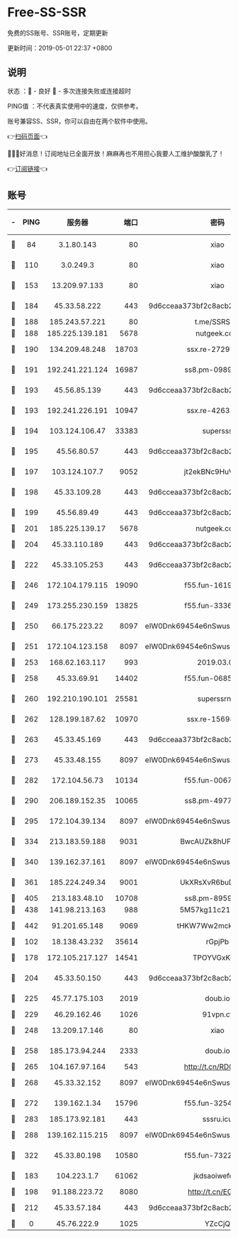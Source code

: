 # Free-SS-SSR

免费的SS账号、SSR账号，定期更新

更新时间：2019-05-01 22:37 +0800

## 说明

状态     ：🙂 - 良好 🙁 - 多次连接失败或连接超时

PING值   ：不代表真实使用中的速度，仅供参考。

账号兼容SS、SSR，你可以自由在两个软件中使用。

👉[扫码页面](https://liesauer.github.io/Free-SS-SSR/)👈

🎉🎉🎉好消息！订阅地址已全面开放！麻麻再也不用担心我要人工维护酸酸乳了！

👉[订阅链接](https://www.liesauer.net/yogurt/subscribe?ACCESS_TOKEN=DAYxR3mMaZAsaqUb)👈

## 账号

|-|PING|服务器|端口|密码|加密方式|区域|
|:----:|:----:|:-----:|-----:|:----:|:----:|:----:|
|🙂|84|3.1.80.143|80|xiao|aes-128-ctr|SG|
|🙂|110|3.0.249.3|80|xiao|aes-128-ctr|SG|
|🙂|153|13.209.97.133|80|xiao|aes-128-ctr|KR|
|🙂|184|45.33.58.222|443|9d6cceaa373bf2c8acb22e60b6a58be6|aes-256-cfb|US|
|🙂|188|185.243.57.221|80|t.me/SSRSUB|rc4-md5|US|
|🙂|188|185.225.139.181|5678|nutgeek.com|rc4-md5|US|
|🙂|190|134.209.48.248|18703|ssx.re-27297085|aes-256-cfb|US|
|🙂|191|192.241.221.124|16987|ss8.pm-09892876|aes-256-cfb|US|
|🙂|193|45.56.85.139|443|9d6cceaa373bf2c8acb22e60b6a58be6|aes-256-cfb|US|
|🙂|193|192.241.226.191|10947|ssx.re-42631851|aes-256-cfb|US|
|🙂|194|103.124.106.47|33383|supersss|aes-256-cfb|US|
|🙂|195|45.56.80.57|443|9d6cceaa373bf2c8acb22e60b6a58be6|aes-256-cfb|US|
|🙂|197|103.124.107.7|9052|jt2ekBNc9HuVtm2a|aes-256-cfb|US|
|🙂|198|45.33.109.28|443|9d6cceaa373bf2c8acb22e60b6a58be6|aes-256-cfb|US|
|🙂|199|45.56.89.49|443|9d6cceaa373bf2c8acb22e60b6a58be6|aes-256-cfb|US|
|🙂|201|185.225.139.17|5678|nutgeek.com|rc4-md5|US|
|🙂|204|45.33.110.189|443|9d6cceaa373bf2c8acb22e60b6a58be6|aes-256-cfb|US|
|🙂|222|45.33.105.253|443|9d6cceaa373bf2c8acb22e60b6a58be6|aes-256-cfb|US|
|🙂|246|172.104.179.115|19090|f55.fun-16191924|aes-256-cfb|SG|
|🙂|249|173.255.230.159|13825|f55.fun-33368552|aes-256-cfb|US|
|🙂|250|66.175.223.22|8097|eIW0Dnk69454e6nSwuspv9DmS201tQ0D|aes-256-cfb|US|
|🙂|251|172.104.123.158|8097|eIW0Dnk69454e6nSwuspv9DmS201tQ0D|aes-256-cfb|JP|
|🙂|253|168.62.163.117|993|2019.03.07|rc4-md5|US|
|🙂|258|45.33.69.91|14402|f55.fun-06852671|aes-256-cfb|US|
|🙂|260|192.210.190.101|25581|superssrnet|aes-256-cfb|US|
|🙂|262|128.199.187.62|10970|ssx.re-15698731|aes-256-cfb|SG|
|🙂|263|45.33.45.169|443|9d6cceaa373bf2c8acb22e60b6a58be6|aes-256-cfb|US|
|🙂|273|45.33.48.155|8097|eIW0Dnk69454e6nSwuspv9DmS201tQ0D|aes-256-cfb|US|
|🙂|282|172.104.56.73|10134|f55.fun-00679353|aes-256-cfb|SG|
|🙂|290|206.189.152.35|10065|ss8.pm-49772668|aes-256-cfb|SG|
|🙂|295|172.104.39.134|8097|eIW0Dnk69454e6nSwuspv9DmS201tQ0D|aes-256-cfb|SG|
|🙂|334|213.183.59.188|9031|BwcAUZk8hUFAkDGN|aes-256-cfb|NL|
|🙂|340|139.162.37.161|8097|eIW0Dnk69454e6nSwuspv9DmS201tQ0D|aes-256-cfb|SG|
|🙂|361|185.224.249.34|9001|UkXRsXvR6buDMG2Y|aes-256-cfb|RU|
|🙂|405|213.183.48.10|10708|ss8.pm-89598736|rc4-md5|RU|
|🙂|438|141.98.213.163|988|5M57kg11c214qDmK|chacha20|KR|
|🙂|442|91.201.65.148|9069|tHKW7Ww2mck9CHQG|aes-256-cfb|IT|
|🙂|102|18.138.43.232|35614|rGpjPb|rc4-md5|SG|
|🙂|178|172.105.217.127|14541|TPOYVGxKglpi|aes-256-cfb|JP|
|🙂|204|45.33.50.150|443|9d6cceaa373bf2c8acb22e60b6a58be6|aes-256-cfb|US|
|🙂|225|45.77.175.103|2019|doub.io|aes-128-ctr|SG|
|🙂|229|46.29.162.46|1026|91vpn.cf|rc4-md5|RU|
|🙂|248|13.209.17.146|80|xiao|aes-128-ctr|KR|
|🙂|258|185.173.94.244|2333|doub.io|aes-128-ctr|RU|
|🙂|265|104.167.97.164|543|http://t.cn/RD0D7sx|rc4-md5|CA|
|🙂|268|45.33.32.152|8097|eIW0Dnk69454e6nSwuspv9DmS201tQ0D|aes-256-cfb|US|
|🙂|272|139.162.1.34|15796|f55.fun-32546278|aes-256-cfb|SG|
|🙂|283|185.173.92.181|443|sssru.icu|rc4-md5|RU|
|🙂|288|139.162.115.215|8097|eIW0Dnk69454e6nSwuspv9DmS201tQ0D|aes-256-cfb|JP|
|🙂|322|45.33.80.198|10580|f55.fun-73220606|aes-256-cfb|US|
|🙁|183|104.223.1.7|61062|jkdsaoiwefdsa|aes-256-cfb|US|
|🙁|198|91.188.223.72|8080|http://t.cn/EGJIyrl|rc4-md5|RU|
|🙁|212|45.33.57.184|443|9d6cceaa373bf2c8acb22e60b6a58be6|aes-256-cfb|US|
|🙁|0|45.76.222.9|1025|YZcCjQ|rc4-md5|JP|
